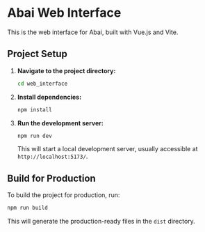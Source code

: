 # Abai Web Interface

This is the web interface for Abai, built with Vue.js and Vite.

## Project Setup

1.  **Navigate to the project directory:**
    ```bash
    cd web_interface
    ```

2.  **Install dependencies:**
    ```bash
    npm install
    ```

3.  **Run the development server:**
    ```bash
    npm run dev
    ```

    This will start a local development server, usually accessible at `http://localhost:5173/`.

## Build for Production

To build the project for production, run:

```bash
npm run build
```

This will generate the production-ready files in the `dist` directory.

